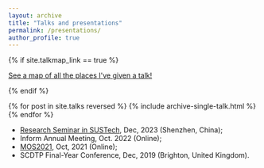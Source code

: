 ```yaml
---
layout: archive
title: "Talks and presentations"
permalink: /presentations/
author_profile: true
---
```


{% if site.talkmap_link == true %}

<p style="text-decoration:underline;"><a href="/talkmap.html">See a map of all the places I've given a talk!</a></p>

{% endif %}

{% for post in site.talks reversed %}
  {% include archive-single-talk.html %}
{% endfor %}

- [Research Seminar in SUSTech](https://math.sustech.edu.cn/seminar_all/12801.html), Dec, 2023 (Shenzhen, China);
- Inform Annual Meeting, Oct. 2022 (Online);
- [MOS2021](http://www.smartchair.org/hp/MOS2021/), Oct, 2021 (Online);
- SCDTP Final-Year Conference, Dec, 2019 (Brighton, United Kingdom). 
  
